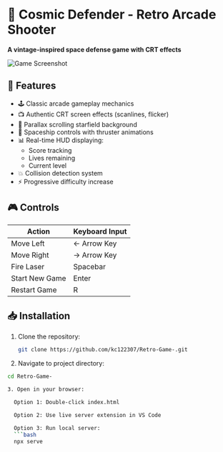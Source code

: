 # 🚀 Cosmic Defender - Retro Arcade Shooter  
**A vintage-inspired space defense game with CRT effects**

![Game Screenshot](./screenshot.png) <!-- Add your screenshot -->

## 🌟 Features
- 🕹️ Classic arcade gameplay mechanics
- 📺 Authentic CRT screen effects (scanlines, flicker)
- 🌌 Parallax scrolling starfield background
- 🚀 Spaceship controls with thruster animations
- 📊 Real-time HUD displaying:
  - Score tracking
  - Lives remaining
  - Current level
- 💥 Collision detection system
- ⚡ Progressive difficulty increase

## 🎮 Controls
| Action          | Keyboard Input |
|-----------------|----------------|
| Move Left       | ← Arrow Key    |
| Move Right      | → Arrow Key    |
| Fire Laser      | Spacebar       |
| Start New Game  | Enter          |
| Restart Game    | R              |

## 📥 Installation
1. Clone the repository:
   ```bash
   git clone https://github.com/kc122307/Retro-Game-.git

2. Navigate to project directory:
  ```bash
  cd Retro-Game-

3. Open in your browser:

    Option 1: Double-click index.html

    Option 2: Use live server extension in VS Code

    Option 3: Run local server:
    ```bash
    npx serve
